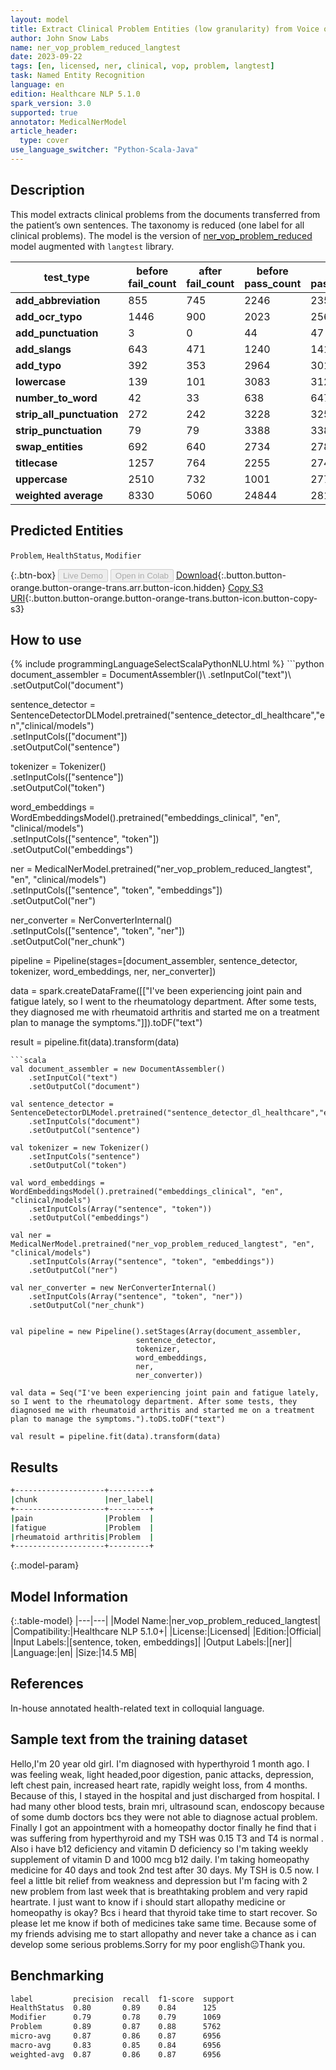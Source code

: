 ```yaml
---
layout: model
title: Extract Clinical Problem Entities (low granularity) from Voice of the Patient Documents (LangTest)
author: John Snow Labs
name: ner_vop_problem_reduced_langtest
date: 2023-09-22
tags: [en, licensed, ner, clinical, vop, problem, langtest]
task: Named Entity Recognition
language: en
edition: Healthcare NLP 5.1.0
spark_version: 3.0
supported: true
annotator: MedicalNerModel
article_header:
  type: cover
use_language_switcher: "Python-Scala-Java"
---
```


## Description

This model extracts clinical problems from the documents transferred from the patient’s own sentences. The taxonomy is reduced (one label for all clinical problems). The model is the version of [ner_vop_problem_reduced](https://nlp.johnsnowlabs.com/2023/06/07/ner_vop_problem_reduced_en.html) model augmented with `langtest` library.

| **test_type**             | **before fail_count** | **after fail_count** | **before pass_count** | **after pass_count** | **minimum pass_rate** | **before pass_rate** | **after pass_rate** |
|---------------------------|-----------------------|----------------------|-----------------------|----------------------|-----------------------|----------------------|---------------------|
| **add_abbreviation**      | 855                   | 745                  | 2246                  | 2356                 | 60%                   | 72%                  | 76%                 |
| **add_ocr_typo**          | 1446                  | 900                  | 2023                  | 2569                 | 60%                   | 58%                  | 74%                 |
| **add_punctuation**       | 3                     | 0                    | 44                    | 47                   | 70%                   | 94%                  | 100%                |
| **add_slangs**            | 643                   | 471                  | 1240                  | 1412                 | 70%                   | 66%                  | 75%                 |
| **add_typo**              | 392                   | 353                  | 2964                  | 3016                 | 70%                   | 88%                  | 90%                 |
| **lowercase**             | 139                   | 101                  | 3083                  | 3121                 | 70%                   | 96%                  | 97%                 |
| **number_to_word**        | 42                    | 33                   | 638                   | 647                  | 70%                   | 94%                  | 95%                 |
| **strip_all_punctuation** | 272                   | 242                  | 3228                  | 3258                 | 70%                   | 92%                  | 93%                 |
| **strip_punctuation**     | 79                    | 79                   | 3388                  | 3388                 | 70%                   | 98%                  | 98%                 |
| **swap_entities**         | 692                   | 640                  | 2734                  | 2781                 | 70%                   | 80%                  | 81%                 |
| **titlecase**             | 1257                  | 764                  | 2255                  | 2748                 | 70%                   | 64%                  | 78%                 |
| **uppercase**             | 2510                  | 732                  | 1001                  | 2779                 | 70%                   | 29%                  | 79%                 |
| **weighted average**      | 8330                  | 5060                 | 24844                 | 28122                | 68%                   | 74.89%               | 84.75%              |

## Predicted Entities

`Problem`, `HealthStatus`, `Modifier`

{:.btn-box}
<button class="button button-orange" disabled>Live Demo</button>
<button class="button button-orange" disabled>Open in Colab</button>
[Download](https://s3.amazonaws.com/auxdata.johnsnowlabs.com/clinical/models/ner_vop_problem_reduced_langtest_en_5.1.0_3.0_1695367521585.zip){:.button.button-orange.button-orange-trans.arr.button-icon.hidden}
[Copy S3 URI](s3://auxdata.johnsnowlabs.com/clinical/models/ner_vop_problem_reduced_langtest_en_5.1.0_3.0_1695367521585.zip){:.button.button-orange.button-orange-trans.button-icon.button-copy-s3}

## How to use



<div class="tabs-box" markdown="1">
{% include programmingLanguageSelectScalaPythonNLU.html %}
```python
document_assembler = DocumentAssembler()\
    .setInputCol("text")\
    .setOutputCol("document")

sentence_detector = SentenceDetectorDLModel.pretrained("sentence_detector_dl_healthcare","en","clinical/models")\
    .setInputCols(["document"])\
    .setOutputCol("sentence")

tokenizer = Tokenizer() \
    .setInputCols(["sentence"]) \
    .setOutputCol("token")

word_embeddings = WordEmbeddingsModel().pretrained("embeddings_clinical", "en", "clinical/models")\
    .setInputCols(["sentence", "token"]) \
    .setOutputCol("embeddings")                

ner = MedicalNerModel.pretrained("ner_vop_problem_reduced_langtest", "en", "clinical/models") \
    .setInputCols(["sentence", "token", "embeddings"]) \
    .setOutputCol("ner")

ner_converter = NerConverterInternal() \
    .setInputCols(["sentence", "token", "ner"]) \
    .setOutputCol("ner_chunk")

pipeline = Pipeline(stages=[document_assembler,
                            sentence_detector,
                            tokenizer,
                            word_embeddings,
                            ner,
                            ner_converter])

data = spark.createDataFrame([["I've been experiencing joint pain and fatigue lately, so I went to the rheumatology department. After some tests, they diagnosed me with rheumatoid arthritis and started me on a treatment plan to manage the symptoms."]]).toDF("text")

result = pipeline.fit(data).transform(data)
```
```scala
val document_assembler = new DocumentAssembler()
    .setInputCol("text")
    .setOutputCol("document")
    
val sentence_detector = SentenceDetectorDLModel.pretrained("sentence_detector_dl_healthcare","en","clinical/models")
    .setInputCols("document")
    .setOutputCol("sentence")
    
val tokenizer = new Tokenizer()
    .setInputCols("sentence")
    .setOutputCol("token")
    
val word_embeddings = WordEmbeddingsModel().pretrained("embeddings_clinical", "en", "clinical/models")
    .setInputCols(Array("sentence", "token"))
    .setOutputCol("embeddings")                
    
val ner = MedicalNerModel.pretrained("ner_vop_problem_reduced_langtest", "en", "clinical/models")
    .setInputCols(Array("sentence", "token", "embeddings"))
    .setOutputCol("ner")
    
val ner_converter = new NerConverterInternal()
    .setInputCols(Array("sentence", "token", "ner"))
    .setOutputCol("ner_chunk")

        
val pipeline = new Pipeline().setStages(Array(document_assembler,
                            sentence_detector,
                            tokenizer,
                            word_embeddings,
                            ner,
                            ner_converter))    

val data = Seq("I've been experiencing joint pain and fatigue lately, so I went to the rheumatology department. After some tests, they diagnosed me with rheumatoid arthritis and started me on a treatment plan to manage the symptoms.").toDS.toDF("text")

val result = pipeline.fit(data).transform(data)
```
</div>

## Results

```bash
+--------------------+---------+
|chunk               |ner_label|
+--------------------+---------+
|pain                |Problem  |
|fatigue             |Problem  |
|rheumatoid arthritis|Problem  |
+--------------------+---------+
```

{:.model-param}
## Model Information

{:.table-model}
|---|---|
|Model Name:|ner_vop_problem_reduced_langtest|
|Compatibility:|Healthcare NLP 5.1.0+|
|License:|Licensed|
|Edition:|Official|
|Input Labels:|[sentence, token, embeddings]|
|Output Labels:|[ner]|
|Language:|en|
|Size:|14.5 MB|

## References

In-house annotated health-related text in colloquial language.

## Sample text from the training dataset

Hello,I'm 20 year old girl. I'm diagnosed with hyperthyroid 1 month ago. I was feeling weak, light headed,poor digestion, panic attacks, depression, left chest pain, increased heart rate, rapidly weight loss,  from 4 months. Because of this, I stayed in the hospital and just discharged from hospital. I had many other blood tests, brain mri, ultrasound scan, endoscopy because of some dumb doctors bcs they were not able to diagnose actual problem. Finally I got an appointment with a homeopathy doctor finally he find that i was suffering from hyperthyroid and my TSH was 0.15 T3 and T4 is normal . Also i have b12 deficiency and vitamin D deficiency so I'm taking weekly supplement of vitamin D and 1000 mcg b12 daily. I'm taking homeopathy medicine for 40 days and took 2nd test after 30 days. My TSH is 0.5 now. I feel a little bit relief from weakness and depression but I'm facing with 2 new problem from last week that is breathtaking problem and very rapid heartrate. I just want to know if i should start allopathy medicine or homeopathy is okay? Bcs i heard that thyroid take time to start recover. So please let me know if both of medicines take same time. Because some of my friends advising me to start allopathy and never take a chance as i can develop some serious problems.Sorry for my poor english😐Thank you.

## Benchmarking

```bash
label         precision  recall  f1-score  support 
HealthStatus  0.80       0.89    0.84      125     
Modifier      0.79       0.78    0.79      1069    
Problem       0.89       0.87    0.88      5762    
micro-avg     0.87       0.86    0.87      6956    
macro-avg     0.83       0.85    0.84      6956    
weighted-avg  0.87       0.86    0.87      6956    
```